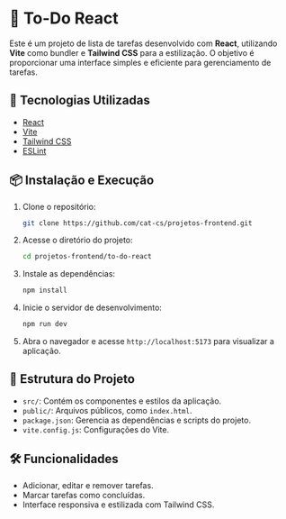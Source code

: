 # 📝 To-Do React

Este é um projeto de lista de tarefas desenvolvido com **React**, utilizando **Vite** como bundler e **Tailwind CSS** para a estilização. O objetivo é proporcionar uma interface simples e eficiente para gerenciamento de tarefas.

## 🚀 Tecnologias Utilizadas

- [React](https://reactjs.org/)
- [Vite](https://vitejs.dev/)
- [Tailwind CSS](https://tailwindcss.com/)
- [ESLint](https://eslint.org/)

## 📦 Instalação e Execução

1. Clone o repositório:  
   ```bash
   git clone https://github.com/cat-cs/projetos-frontend.git
   ```

2. Acesse o diretório do projeto:  
   ```bash
   cd projetos-frontend/to-do-react
   ```

3. Instale as dependências:  
   ```bash
   npm install
   ```

4. Inicie o servidor de desenvolvimento:  
   ```bash
   npm run dev
   ```

5. Abra o navegador e acesse `http://localhost:5173` para visualizar a aplicação.

## 📁 Estrutura do Projeto

- `src/`: Contém os componentes e estilos da aplicação.
- `public/`: Arquivos públicos, como `index.html`.
- `package.json`: Gerencia as dependências e scripts do projeto.
- `vite.config.js`: Configurações do Vite.

## 🛠️ Funcionalidades

- Adicionar, editar e remover tarefas.
- Marcar tarefas como concluídas.
- Interface responsiva e estilizada com Tailwind CSS.
